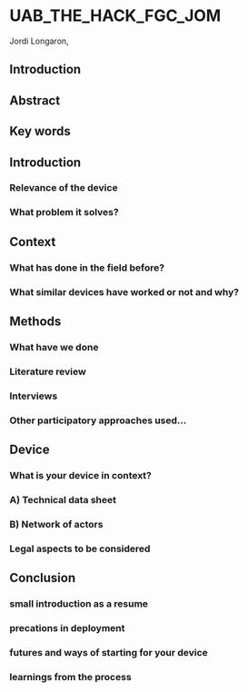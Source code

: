 # UAB_THE_HACK_FGC_JOM
Jordi Longaron, 
## Introduction
## Abstract
## Key words
## Introduction
### Relevance of the device
### What problem it solves?
## Context
### What has done in the field before? 
### What similar devices have worked or not and why?
	
## Methods

### What have we done

### Literature review

### Interviews

### Other participatory approaches used...

## Device

### What is your device in context?

### A) Technical data sheet

### B) Network of actors 

### Legal aspects to be considered

## Conclusion

### small introduction as a resume

### precations in deployment

### futures and ways of starting for your device

### learnings from the process

